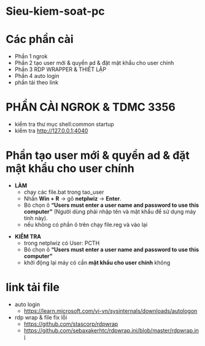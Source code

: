 
# Sieu-kiem-soat-pc
# Các phần cài 
+ Phần 1 ngrok
+ Phần 2 tạo user mới & quyền ad & đặt mật khẩu cho user chính 
+ Phần 3 RDP WRAPPER & THIẾT LẬP
+ Phần 4 auto login
+ phần tải theo link

# PHẦN CÀI NGROK & TDMC 3356
- kiểm tra thư mục shell:common startup
- kiểm tra http://127.0.0.1:4040

# Phần tạo user mới & quyền ad & đặt mật khẩu cho user chính 
+ **LÀM**
  + chạy các file.bat trong tao_user
  +  Nhấn **Win + R** → gõ **netplwiz** → **Enter**.
    + Bỏ chọn ô **“Users must enter a user name and password to use this computer”** (Người dùng phải nhập tên và mật khẩu để sử dụng máy tính này).
    + nếu không có phần ô trên chạy file.reg và vào lại 
- **KIỂM TRA**
  + trong netplwiz có User: PCTH
  + Bỏ chọn ô **“Users must enter a user name and password to use this computer”**
  + khởi động lại máy có cần **mật khẩu cho user chính** không 
# link tải file
+ auto login
   + https://learn.microsoft.com/vi-vn/sysinternals/downloads/autologon
+ rdp wrap & file fix lỗi
  + https://github.com/stascorp/rdpwrap
  + https://github.com/sebaxakerhtc/rdpwrap.ini/blob/master/rdpwrap.ini
